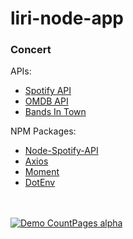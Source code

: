 # liri-node-app


<h3>Concert</h3>

APIs:
- <a href="https://developer.spotify.com/">Spotify API</a>
- <a href="http://www.omdbapi.com">OMDB API</a>
- <a href="http://www.artists.bandsintown.com/bandsintown-api">Bands In Town</a>

NPM Packages:
- <a href="https://www.npmjs.com/package/node-spotify-api">Node-Spotify-API</a>
- <a href="https://www.npmjs.com/package/axios">Axios</a>
- <a href="https://www.npmjs.com/package/moment">Moment</a>
- <a href="https://www.npmjs.com/package/dotenv">DotEnv</a>







<br><br>
[![Demo CountPages alpha](https://j.gifs.com/D1OOPn.gif)](https://youtu.be/1Dhq5Uqfthw)





